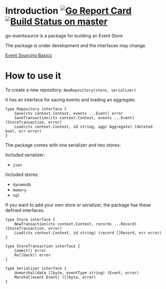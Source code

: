 # Introduction [![Go Report Card](https://goreportcard.com/badge/github.com/SKF/go-eventsource)](https://goreportcard.com/report/github.com/SKF/go-eventsource) [![Build Status on master](https://travis-ci.org/SKF/go-eventsource.svg?branch=master)](https://travis-ci.org/SKF/go-eventsource)

go-eventsource is a package for building an Event Store

The package is under development and the interfaces may change.

[Event Sourcing Basics](http://eventstore.org.s3-website.eu-west-2.amazonaws.com/docs/event-sourcing-basics)

# How to use it

To create a new repository:
`NewRepository(store, serializer)`

It has an interface for saving events and loading an aggregate.

```
type Repository interface {
	Save(ctx context.Context, events ...Event) error
	SaveTransaction(ctx context.Context, events ...Event) (StoreTransaction, error)
	Load(ctx context.Context, id string, aggr Aggregate) (deleted bool, err error)
}
```

The package comes with one serializer and two stores:

Included serializer:

- `json`

Included stores:

- `dynamodb`
- `memory`
- `sql`

If you want to add your own store or serializer, the package has these defined interfaces.

```
type Store interface {
	NewTransaction(ctx context.Context, records ...Record) (StoreTransaction, error)
	Load(ctx context.Context, id string) (record []Record, err error)
}

type StoreTransaction interface {
	Commit() error
	Rollback() error
}
```

```
type Serializer interface {
	Unmarshal(data []byte, eventType string) (Event, error)
	Marshal(event Event) ([]byte, error)
}
```
